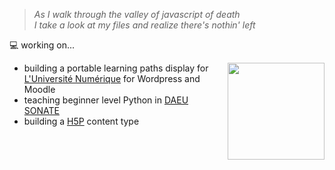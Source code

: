 
> *As I walk through the valley of javascript of death<br>I take a look at my files and realize there's nothin' left*
<p align="left">

💻 working on...

<img src="https://media.giphy.com/media/PFT49iGCp0FBm/giphy.gif" width="155" align="right" />

- building a portable learning paths display for [L'Université Numérique](https://luniversitenumerique.fr) for Wordpress and Moodle
- teaching beginner level Python in [DAEU SONATE](https://daeu-sonate.fr)
- building a [H5P](https://h5p.org/) content type
</p>
